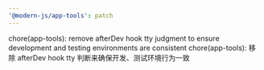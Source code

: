 ```yaml
---
'@modern-js/app-tools': patch
---
```


chore(app-tools): remove afterDev hook tty judgment to ensure development and testing environments are consistent
chore(app-tools): 移除 afterDev hook tty 判断来确保开发、测试环境行为一致

